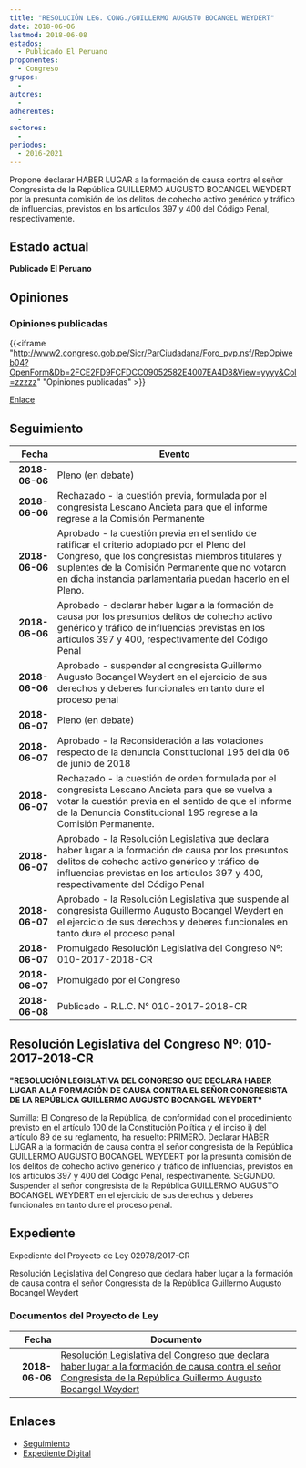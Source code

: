 ```yaml
---
title: "RESOLUCIÓN LEG. CONG./GUILLERMO AUGUSTO BOCANGEL WEYDERT"
date: 2018-06-06
lastmod: 2018-06-08
estados: 
  - Publicado El Peruano
proponentes: 
  - Congreso
grupos: 
  - 
autores: 
  - 
adherentes: 
  - 
sectores: 
  - 
periodos: 
  - 2016-2021
---
```


Propone declarar HABER LUGAR a la formación de causa contra el señor Congresista de la República GUILLERMO AUGUSTO BOCANGEL WEYDERT por la presunta comisión de los delitos de cohecho activo genérico y tráfico de influencias, previstos en los artículos 397 y 400 del Código Penal, respectivamente.


## Estado actual

**Publicado El Peruano**

## Opiniones

### Opiniones publicadas

{{<iframe "http://www2.congreso.gob.pe/Sicr/ParCiudadana/Foro_pvp.nsf/RepOpiweb04?OpenForm&Db=2FCE2FD9FCFDCC09052582E4007EA4D8&View=yyyy&Col=zzzzz" "Opiniones publicadas" >}}

[Enlace](http://www2.congreso.gob.pe/Sicr/ParCiudadana/Foro_pvp.nsf/RepOpiweb04?OpenForm&Db=2FCE2FD9FCFDCC09052582E4007EA4D8&View=yyyy&Col=zzzzz)

## Seguimiento

| Fecha | Evento |
|------:|--------|
| **2018-06-06** | Pleno (en debate)|
| **2018-06-06** | Rechazado - la cuestión previa, formulada por el congresista Lescano Ancieta para que el informe regrese a la Comisión Permanente|
| **2018-06-06** | Aprobado - la cuestión previa en el sentido de ratificar el criterio adoptado por el Pleno del Congreso, que los congresistas miembros titulares y suplentes de la Comisión Permanente que no votaron en dicha instancia parlamentaria puedan hacerlo en el Pleno.|
| **2018-06-06** | Aprobado - declarar haber lugar a la formación de causa por los presuntos delitos de cohecho activo genérico y tráfico de influencias previstas en los artículos 397 y 400, respectivamente del Código Penal|
| **2018-06-06** | Aprobado - suspender al congresista Guillermo Augusto Bocangel Weydert en el ejercicio de sus derechos y deberes funcionales en tanto dure el proceso penal|
| **2018-06-07** | Pleno (en debate)|
| **2018-06-07** | Aprobado - la Reconsideración a las votaciones respecto de la denuncia Constitucional 195 del día 06 de junio de 2018|
| **2018-06-07** | Rechazado - la cuestión de orden formulada por el congresista Lescano Ancieta para que se vuelva a votar la cuestión previa en el sentido de que el informe de la Denuncia Constitucional 195 regrese a la Comisión Permanente.|
| **2018-06-07** | Aprobado - la Resolución Legislativa que declara haber lugar a la formación de causa por los presuntos delitos de cohecho activo genérico y tráfico de influencias previstas en los artículos 397 y 400, respectivamente del Código Penal|
| **2018-06-07** | Aprobado - la Resolución Legislativa que suspende al congresista Guillermo Augusto Bocangel Weydert en el ejercicio de sus derechos y deberes funcionales en tanto dure el proceso penal|
| **2018-06-07** | Promulgado Resolución Legislativa del Congreso Nº: 010-2017-2018-CR|
| **2018-06-07** | Promulgado por el Congreso|
| **2018-06-08** | Publicado - R.L.C. N° 010-2017-2018-CR|

## Resolución Legislativa del Congreso Nº: 010-2017-2018-CR

**"RESOLUCIÓN LEGISLATIVA DEL CONGRESO QUE DECLARA HABER LUGAR A LA FORMACIÓN DE CAUSA CONTRA EL SEÑOR CONGRESISTA DE LA REPÚBLICA GUILLERMO AUGUSTO BOCANGEL WEYDERT"**

Sumilla: El Congreso de la República, de conformidad con el procedimiento previsto en el artículo 100 de la Constitución Política y el inciso i) del artículo 89 de su reglamento, ha resuelto: PRIMERO. Declarar HABER LUGAR a la formación de causa contra el señor congresista de la República GUILLERMO AUGUSTO BOCANGEL WEYDERT por la presunta comisión de los delitos de cohecho activo genérico y tráfico de influencias, previstos en los artículos 397 y 400 del Código Penal, respectivamente. SEGUNDO. Suspender al señor congresista de la República GUILLERMO AUGUSTO BOCANGEL WEYDERT en el ejercicio de sus derechos y deberes funcionales en tanto dure el proceso penal.


## Expediente

Expediente del Proyecto de Ley 02978/2017-CR

Resolución Legislativa del Congreso que declara haber lugar a la formación de causa contra el señor Congresista de la República Guillermo Augusto Bocangel Weydert


### Documentos del Proyecto de Ley

| Fecha | Documento |
|------:|--------|
| **2018-06-06** | [Resolución Legislativa del Congreso que declara haber lugar a la formación de causa contra el señor Congresista de la República Guillermo Augusto Bocangel Weydert](http://www.leyes.congreso.gob.pe/Documentos/2016_2021/Proyectos_de_Ley_y_de_Resoluciones_Legislativas/PL0297820180606.pdf) |

## Enlaces 

- [Seguimiento](http://www2.congreso.gob.pe/Sicr/TraDocEstProc/CLProLey2016.nsf/f7fff46988ca05b1052578e100829cc7/67c907120dde90f8052582a5005ed794?OpenDocument)
- [Expediente Digital](http://www2.congreso.gob.pe/Sicr/TraDocEstProc/CLProLey2016.nsf/f7fff46988ca05b1052578e100829cc7/67c907120dde90f8052582a5005ed794?OpenDocument&Click=05257FB7005EB655.eb71d0cf91d8294e05256cdf006b5706/$Body/0.1C6C)
